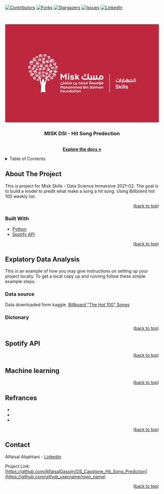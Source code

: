 <div id="top"></div>
<!--
*** Thanks for checking out the Best-README-Template. If you have a suggestion
*** that would make this better, please fork the repo and create a pull request
*** or simply open an issue with the tag "enhancement".
*** Don't forget to give the project a star!
*** Thanks again! Now go create something AMAZING! :D
-->



<!-- PROJECT SHIELDS -->
<!--
*** I'm using markdown "reference style" links for readability.
*** Reference links are enclosed in brackets [ ] instead of parentheses ( ).
*** See the bottom of this document for the declaration of the reference variables
*** for contributors-url, forks-url, etc. This is an optional, concise syntax you may use.
*** https://www.markdownguide.org/basic-syntax/#reference-style-links
-->
[![Contributors][contributors-shield]][contributors-url]
[![Forks][forks-shield]][forks-url]
[![Stargazers][stars-shield]][stars-url]
[![Issues][issues-shield]][issues-url]
[![LinkedIn][linkedin-shield]][linkedin-url]

##

<!-- PROJECT LOGO -->
<br />
<div align="center">
  <a href="https://github.com/github_username/repo_name">
    <img src="img/skills-new.jpg" alt="Logo">
  </a>

<h3 align="center">MISK DSI - Hit Song Predection</h3>

  <p align="center">
  <!--  This is project for Misk Skills - Data Science Immersive 2021-02. The goal is to build a model to predit what make a song a hit song. Using Billboerd hot 100 weekly list. -->
    <br />
    <a href="https://github.com/AlfaisalGassim/DS_Capstone_Hit_Song_Prediction"><strong>Explore the docs »</strong></a>
    <br />
  </p>
</div>



<!-- TABLE OF CONTENTS -->
<details>
  <summary>Table of Contents</summary>
  <ol>
    <li>
      <a href="#about-the-project">About The Project</a>
      <ul>
        <li><a href="#built-with">Built With</a></li>
      </ul>
    </li>
    <li>
      <a href="#explatory-data-analysis">Explatory Data Analysis</a>
      <ul>
        <li><a href="#data-source">Data Source</a></li>
        <li><a href="#dictonary">Dictonary</a></li>
        <li><a href="#spotify-api">Spotify API</a></li>
      </ul>
    </li>
    <li><a href="#machine-learning">Machine learning</a></li>
    <li><a href="#refrances">Refrances</a></li>
    <li><a href="#contact">Contact</a></li>
  </ol>
</details>



<!-- ABOUT THE PROJECT -->
## About The Project

<!-- [![Product Name Screen Shot][product-screenshot]](https://example.com) -->

This is project for Misk Skills - Data Science Immersive 2021-02. The goal is to build a model to predit what make a song a hit song. Using Billboerd hot 100 weekly list.

<p align="right">(<a href="#top">back to top</a>)</p>



### Built With

* [Python](https://www.python.org/)
* [Spotify API](https://developer.spotify.com/documentation/web-api/)

<p align="right">(<a href="#top">back to top</a>)</p>



<!-- GETTING STARTED -->
## Explatory Data Analysis

This is an example of how you may give instructions on setting up your project locally.
To get a local copy up and running follow these simple example steps.

### Data source 

Data downloaded form kaggle.
[Billboard "The Hot 100" Songs](https://www.kaggle.com/dhruvildave/billboard-the-hot-100-songs)

### Dictonary 

<p align="right">(<a href="#top">back to top</a>)</p>



<!-- USAGE EXAMPLES -->
## Spotify API


<p align="right">(<a href="#top">back to top</a>)</p>



<!-- ROADMAP -->
## Machine learning


<p align="right">(<a href="#top">back to top</a>)</p>



<!-- CONTRIBUTING -->
## Refrances

* []()
* []()
* []()

<p align="right">(<a href="#top">back to top</a>)</p>


<!-- CONTACT -->
## Contact

Alfaisal Alqahtani - [Linkedin](https://www.linkedin.com/in/alfaisal-gassim-581029158/)

Project Link: [https://github.com/AlfaisalGassim/DS_Capstone_Hit_Song_Prediction](https://github.com/github_username/repo_name)

<p align="right">(<a href="#top">back to top</a>)</p>





<!-- MARKDOWN LINKS & IMAGES -->
<!-- https://www.markdownguide.org/basic-syntax/#reference-style-links -->
[contributors-shield]: https://img.shields.io/github/contributors/AlfaisalGassim/DS_Capstone_Hit_Song_Prediction.svg?style=for-the-badge
[contributors-url]: https://github.com/AlfaisalGassim/DS_Capstone_Hit_Song_Prediction/graphs/contributors
[forks-shield]: https://img.shields.io/github/forks/AlfaisalGassim/DS_Capstone_Hit_Song_Prediction.svg?style=for-the-badge
[forks-url]: https://github.com/AlfaisalGassim/DS_Capstone_Hit_Song_Prediction/network/members
[stars-shield]: https://img.shields.io/github/stars/AlfaisalGassim/DS_Capstone_Hit_Song_Prediction.svg?style=for-the-badge
[stars-url]: https://github.com/AlfaisalGassim/DS_Capstone_Hit_Song_Prediction/stargazers
[issues-shield]: https://img.shields.io/github/issues/AlfaisalGassim/DS_Capstone_Hit_Song_Prediction.svg?style=for-the-badge
[issues-url]: https://github.com/AlfaisalGassim/DS_Capstone_Hit_Song_Prediction/issues
[linkedin-shield]: https://img.shields.io/badge/-LinkedIn-black.svg?style=for-the-badge&logo=linkedin&colorB=555
[linkedin-url]: https://www.linkedin.com/in/alfaisal-gassim-581029158/
[product-screenshot]: images/screenshot.png
